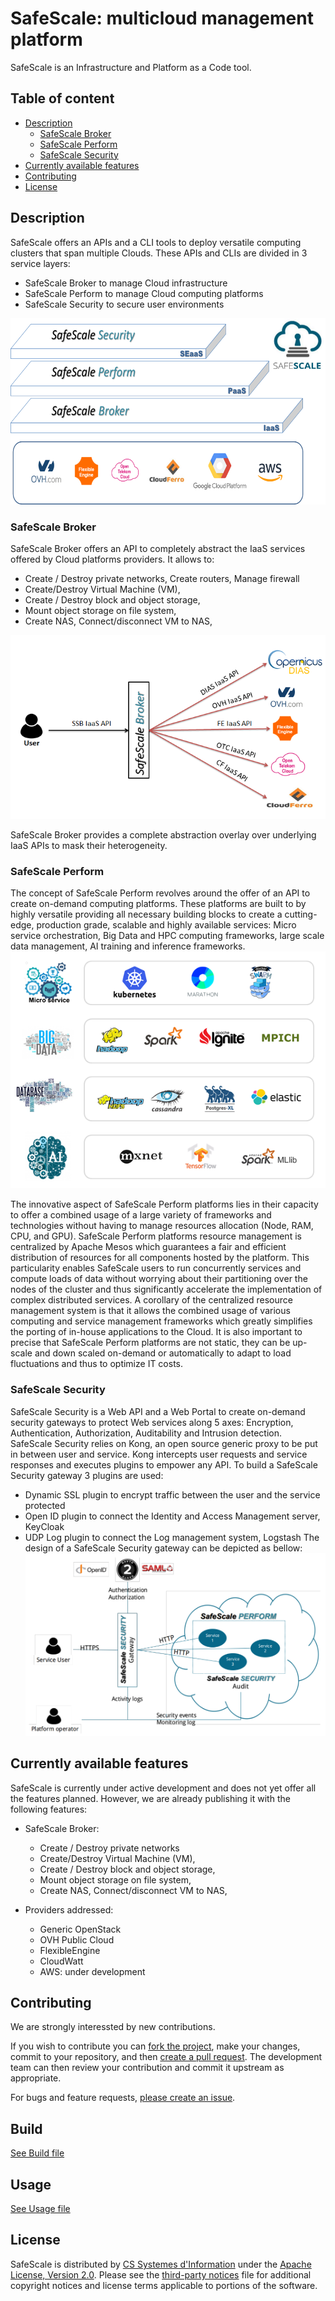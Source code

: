 # SafeScale: multicloud management platform

SafeScale is an Infrastructure and Platform as a Code tool.

## Table of content
  - [Description](#description)
    - [SafeScale Broker](#safescale-broker)
    - [SafeScale Perform](#safescale-perform)
    - [SafeScale Security](#safescale-security)
  - [Currently available features](#currently-available-features)
  - [Contributing](#contributing)
  - [License](#license)

## Description
SafeScale offers an APIs and a CLI tools to deploy versatile computing clusters that span multiple Clouds. These APIs and CLIs are divided in 3 service layers:

* SafeScale Broker to manage Cloud infrastructure
* SafeScale Perform to manage Cloud computing platforms
* SafeScale Security to secure user environments

![SafeScale](img/SafeScale.png "SafeScale")

### SafeScale Broker

SafeScale Broker offers an API to completely abstract the IaaS services offered by Cloud platforms providers.
It allows to:

* Create / Destroy private networks, Create routers, Manage firewall
* Create/Destroy Virtual Machine (VM),
* Create / Destroy block and object storage,
* Mount object storage on file system,
* Create NAS, Connect/disconnect VM to NAS,

![SafeScale Broker](img/SafeScale_Broker.png "SafeScale Broker")

SafeScale Broker provides a complete abstraction overlay over underlying IaaS APIs to mask their heterogeneity.

### SafeScale Perform

The concept of SafeScale Perform revolves around the offer of an API to create on-demand computing platforms. These platforms are built to by highly versatile providing all necessary building blocks to create a cutting-edge, production grade, scalable and highly available services: Micro service orchestration, Big Data and HPC computing frameworks, large scale data management, AI training and inference frameworks.
![SafeScale Perform](img/SafeScale_Perform.png "SafeScale Perform")

The innovative aspect of SafeScale Perform platforms lies in their capacity to offer a combined usage of a large variety of frameworks and technologies without having to manage resources allocation (Node, RAM, CPU, and GPU).
SafeScale Perform platforms resource management is centralized by Apache Mesos which guarantees a fair and efficient distribution of resources for all components hosted by the platform. This particularity enables SafeScale users to run concurrently services and compute loads of data without worrying about their partitioning over the nodes of the cluster and thus significantly accelerate the implementation of complex distributed services.
A corollary of the centralized resource management system is that it allows the combined usage of various computing and service management frameworks which greatly simplifies the porting of in-house applications to the Cloud.
It is also important to precise that SafeScale Perform platforms are not static, they can be up-scale and down scaled on-demand or automatically to adapt to load fluctuations and thus to optimize IT costs.

### SafeScale Security

SafeScale Security is a Web API and a Web Portal to create on-demand security gateways to protect Web services along 5 axes: Encryption, Authentication, Authorization, Auditability and Intrusion detection.
SafeScale Security relies on Kong, an open source generic proxy to be put in between user and service. Kong intercepts user requests and service responses and executes plugins to empower any API. To build a SafeScale Security gateway 3 plugins are used: 
* Dynamic SSL plugin to encrypt traffic between the user and the service protected
* Open ID plugin to connect the Identity and Access Management server, KeyCloak
* UDP Log plugin to connect the Log management system, Logstash
The design of a SafeScale Security gateway can be depicted as bellow:
![SafeScale Security](img/SafeScale_Security.png "SafeScale Security")

## Currently available features
SafeScale is currently under active development and does not yet offer all the features planned. However, we are already publishing it with the following features:
* SafeScale Broker:
  * Create / Destroy private networks
  * Create/Destroy Virtual Machine (VM),
  * Create / Destroy block and object storage,
  * Mount object storage on file system,
  * Create NAS, Connect/disconnect VM to NAS,
  
* Providers addressed:
  * Generic OpenStack
  * OVH Public Cloud
  * FlexibleEngine
  * CloudWatt
  * AWS: under development 

## Contributing

We are strongly interessted by new contributions.

If you wish to contribute you can [fork the project](https://help.github.com/forking/), make your changes, commit to your repository, and then [create a pull request](https://help.github.com/articles/creating-a-pull-request-from-a-fork/). The development team can then review your contribution and commit it upstream as appropriate.

For bugs and feature requests, [please create an issue](../../issues/new).

## Build
  [See Build file](./BUILDING.md)

## Usage
  [See Usage file](./USAGE.md)

## License

SafeScale is distributed by [CS Systemes d'Information](http://www.c-s.fr) under the [Apache License, Version 2.0](LICENSE). Please see the [third-party notices](NOTICE) file for additional copyright notices and license terms applicable to portions of the software.